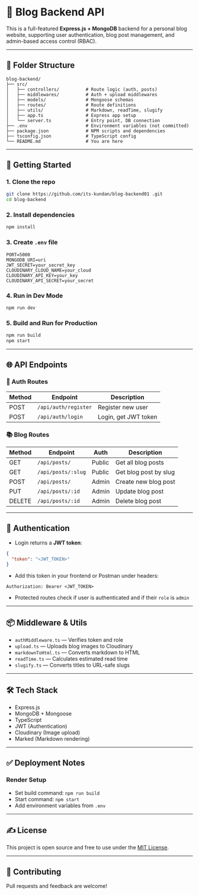 # 📝 Blog Backend API

This is a full-featured **Express.js + MongoDB** backend for a personal blog website, supporting user authentication, blog post management, and admin-based access control (RBAC).

---

## 📁 Folder Structure

```
blog-backend/
├── src/
│   ├── controllers/          # Route logic (auth, posts)
│   ├── middlewares/          # Auth + upload middlewares
│   ├── models/               # Mongoose schemas
│   ├── routes/               # Route definitions
│   ├── utils/                # Markdown, readTime, slugify
│   ├── app.ts                # Express app setup
│   └── server.ts             # Entry point, DB connection
├── .env                      # Environment variables (not committed)
├── package.json              # NPM scripts and dependencies
├── tsconfig.json             # TypeScript config
└── README.md                 # You are here
```

---

## 🚀 Getting Started

### 1. **Clone the repo**

```bash
git clone https://github.com/its-kundan/blog-backend01 .git
cd blog-backend
```

### 2. **Install dependencies**

```bash
npm install
```

### 3. **Create ****`.env`**** file**

```env
PORT=5000
MONGODB_URI=uri
JWT_SECRET=your_secret_key
CLOUDINARY_CLOUD_NAME=your_cloud
CLOUDINARY_API_KEY=your_key
CLOUDINARY_API_SECRET=your_secret
```

### 4. **Run in Dev Mode**

```bash
npm run dev
```

### 5. **Build and Run for Production**

```bash
npm run build
npm start
```

---

## 🌐 API Endpoints

### 🔐 Auth Routes

| Method | Endpoint             | Description          |
| ------ | -------------------- | -------------------- |
| POST   | `/api/auth/register` | Register new user    |
| POST   | `/api/auth/login`    | Login, get JWT token |

### 📚 Blog Routes

| Method | Endpoint           | Auth   | Description           |
| ------ | ------------------ | ------ | --------------------- |
| GET    | `/api/posts/`      | Public | Get all blog posts    |
| GET    | `/api/posts/:slug` | Public | Get blog post by slug |
| POST   | `/api/posts/`      | Admin  | Create new blog post  |
| PUT    | `/api/posts/:id`   | Admin  | Update blog post      |
| DELETE | `/api/posts/:id`   | Admin  | Delete blog post      |

---

## 🔐 Authentication

* Login returns a **JWT token**:

```json
{
  "token": "<JWT_TOKEN>"
}
```

* Add this token in your frontend or Postman under headers:

```http
Authorization: Bearer <JWT_TOKEN>
```

* Protected routes check if user is authenticated and if their `role` is `admin`

---

## 📦 Middleware & Utils

* `authMiddleware.ts` — Verifies token and role
* `upload.ts` — Uploads blog images to Cloudinary
* `markdownToHtml.ts` — Converts markdown to HTML
* `readTime.ts` — Calculates estimated read time
* `slugify.ts` — Converts titles to URL-safe slugs

---

## 🛠 Tech Stack

* Express.js
* MongoDB + Mongoose
* TypeScript
* JWT (Authentication)
* Cloudinary (Image upload)
* Marked (Markdown rendering)

---

## ✅ Deployment Notes

### Render Setup

* Set build command: `npm run build`
* Start command: `npm start`
* Add environment variables from `.env`

---

## ✍️ License

This project is open source and free to use under the [MIT License](LICENSE).

---

## 🤝 Contributing

Pull requests and feedback are welcome!
